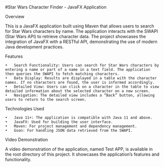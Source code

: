 #Star Wars Character Finder - JavaFX Application

Overview

This is a JavaFX application built using Maven that allows users to search for Star Wars characters by name. The application interacts with the SWAPI (Star Wars API) to retrieve character data. The project showcases the integration of JavaFX with a RESTful API, demonstrating the use of modern Java development practices.

Features

	•	Search Functionality: Users can search for Star Wars characters by entering a name or part of a name in a text field. The application then queries the SWAPI to fetch matching characters.
	•	Data Display: Results are displayed in a table with the character names. If no characters are found, the user is informed accordingly.
	•	Detailed View: Users can click on a character in the table to view detailed information about the selected character on a new screen.
	•	Navigation: The detailed view includes a “Back” button, allowing users to return to the search screen.

Technologies Used

	•	Java 11+: The application is compatible with Java 11 and above.
	•	JavaFX: Used for building the user interface.
	•	Maven: For project management and dependency management.
	•	Gson: For handling JSON data retrieved from the SWAPI.

Video Demonstration

A video demonstration of the application, named Test APP, is available in the root directory of this project. It showcases the application’s features and functionality.
